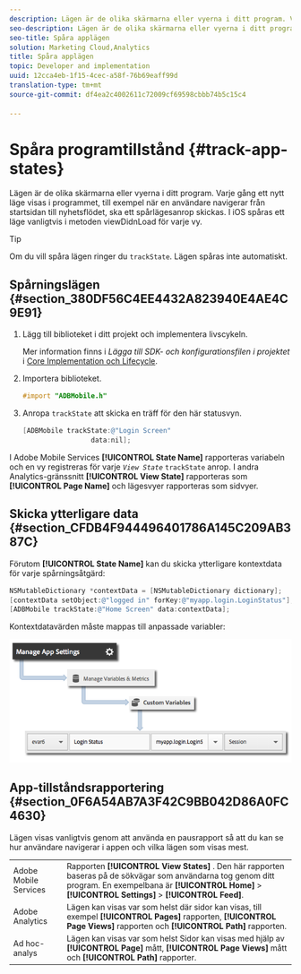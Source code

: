 ```yaml
---
description: Lägen är de olika skärmarna eller vyerna i ditt program. Varje gång ett nytt läge visas i programmet, till exempel när en användare navigerar från startsidan till nyhetsflödet, ska ett spårlägesanrop skickas. I iOS spåras ett läge vanligtvis i metoden viewDidnLoad för varje vy.
seo-description: Lägen är de olika skärmarna eller vyerna i ditt program. Varje gång ett nytt läge visas i programmet, till exempel när en användare navigerar från startsidan till nyhetsflödet, ska ett spårlägesanrop skickas. I iOS spåras ett läge vanligtvis i metoden viewDidnLoad för varje vy.
seo-title: Spåra applägen
solution: Marketing Cloud,Analytics
title: Spåra applägen
topic: Developer and implementation
uuid: 12cca4eb-1f15-4cec-a58f-76b69eaff99d
translation-type: tm+mt
source-git-commit: df4ea2c4002611c72009cf69598cbbb74b5c15c4

---
```



# Spåra programtillstånd {#track-app-states}

Lägen är de olika skärmarna eller vyerna i ditt program. Varje gång ett nytt läge visas i programmet, till exempel när en användare navigerar från startsidan till nyhetsflödet, ska ett spårlägesanrop skickas. I iOS spåras ett läge vanligtvis i metoden viewDidnLoad för varje vy.

>[!TIP]
>
>Om du vill spåra lägen ringer du `trackState`. Lägen spåras inte automatiskt.

## Spårningslägen {#section_380DF56C4EE4432A823940E4AE4C9E91}

1. Lägg till biblioteket i ditt projekt och implementera livscykeln.

   Mer information finns i *Lägga till SDK- och konfigurationsfilen i projektet* i [Core Implementation och Lifecycle](/help/ios/getting-started/dev-qs.md).
1. Importera biblioteket.

   ```objective-c
   #import "ADBMobile.h"
   ```

1. Anropa `trackState` att skicka en träff för den här statusvyn.

   ```objective-c
   [ADBMobile trackState:@"Login Screen"  
                    data:nil];
   ```

I Adobe Mobile Services **[!UICONTROL State Name]** rapporteras variabeln och en vy registreras för varje *`View State`* `trackState` anrop. I andra Analytics-gränssnitt **[!UICONTROL View State]** rapporteras som **[!UICONTROL Page Name]** och lägesvyer rapporteras som sidvyer.

## Skicka ytterligare data {#section_CFDB4F944496401786A145C209AB387C}

Förutom **[!UICONTROL State Name]** kan du skicka ytterligare kontextdata för varje spårningsåtgärd:

```objective-c
NSMutableDictionary *contextData = [NSMutableDictionary dictionary]; 
[contextData setObject:@"logged in" forKey:@"myapp.login.LoginStatus"]; 
[ADBMobile trackState:@"Home Screen" data:contextData];
```

Kontextdatavärden måste mappas till anpassade variabler:

![](assets/map-variable-context-state.png)

## App-tillståndsrapportering {#section_0F6A54AB7A3F42C9BB042D86A0FC4630}

Lägen visas vanligtvis genom att använda en pausrapport så att du kan se hur användare navigerar i appen och vilka lägen som visas mest.

|  |  |
|--- |--- |
| Adobe Mobile Services | Rapporten **[!UICONTROL View States]** . Den här rapporten baseras på de sökvägar som användarna tog genom ditt program. En exempelbana är **[!UICONTROL Home]** > **[!UICONTROL Settings]** > **[!UICONTROL Feed]**. |
| Adobe Analytics | Lägen kan visas var som helst där sidor kan visas, till exempel **[!UICONTROL Pages]** rapporten, **[!UICONTROL Page Views]** rapporten och **[!UICONTROL Path]** rapporten. |
| Ad hoc-analys | Lägen kan visas var som helst Sidor kan visas med hjälp av **[!UICONTROL Page]** mått, **[!UICONTROL Page Views]** mått och **[!UICONTROL Path]** rapporter. |

